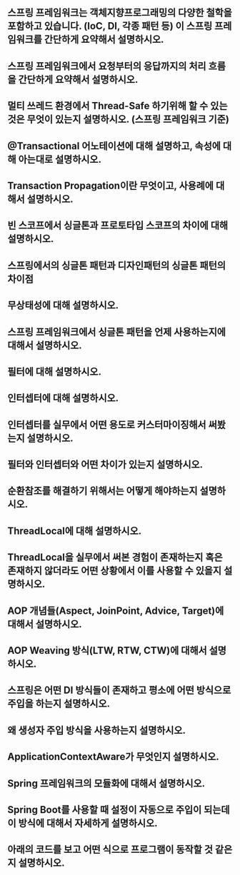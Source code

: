 ## 스프링 프레임워크는 객체지향프로그래밍의 다양한 철학을 포함하고 있습니다. (IoC, DI, 각종 패턴 등) 이 스프링 프레임워크를 간단하게 요약해서 설명하시오. 


## 스프링 프레임워크에서 요청부터의 응답까지의 처리 흐름을 간단하게 요약해서 설명하시오.


## 멀티 쓰레드 환경에서 Thread-Safe 하기위해 할 수 있는 것은 무엇이 있는지 설명하시오. (스프링 프레임워크 기준)


## @Transactional 어노테이션에 대해 설명하고, 속성에 대해 아는대로 설명하시오.


## Transaction Propagation이란 무엇이고, 사용례에 대해서 설명하시오.


## 빈 스코프에서 싱글톤과 프로토타입 스코프의 차이에 대해 설명하시오.


## 스프링에서의 싱글톤 패턴과 디자인패턴의 싱글톤 패턴의 차이점


## 무상태성에 대해 설명하시오.


## 스프링 프레임워크에서 싱글톤 패턴을 언제 사용하는지에 대해서 설명하시오.


## 필터에 대해 설명하시오.


## 인터셉터에 대해 설명하시오.


## 인터셉터를 실무에서 어떤 용도로 커스터마이징해서 써봤는지 설명하시오.


## 필터와 인터셉터와 어떤 차이가 있는지 설명하시오. 


## 순환참조를 해결하기 위해서는 어떻게 해야하는지 설명하시오. 


## ThreadLocal에 대해 설명하시오.


## ThreadLocal을 실무에서 써본 경험이 존재하는지 혹은 존재하지 않더라도 어떤 상황에서 이를 사용할 수 있을지 설명하시오.


## AOP 개념들(Aspect, JoinPoint, Advice, Target)에 대해서 설명하시오.


## AOP Weaving 방식(LTW, RTW, CTW)에 대해서 설명하시오.


## 스프링은 어떤 DI 방식들이 존재하고 평소에 어떤 방식으로 주입을 하는지 설명하시오.


## 왜 생성자 주입 방식을 사용하는지 설명하시오.


## ApplicationContextAware가 무엇인지 설명하시오.


## Spring 프레임워크의 모듈화에 대해서 설명하시오. 


## Spring Boot를 사용할 때 설정이 자동으로 주입이 되는데 이 방식에 대해서 자세하게 설명하시오. 


## 아래의 코드를 보고 어떤 식으로 프로그램이 동작할 것 같은지 설명하시오.


